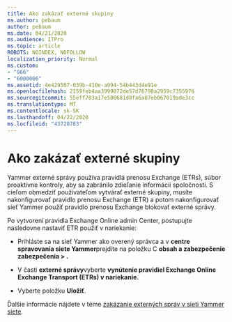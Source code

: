 ```yaml
---
title: Ako zakázať externé skupiny
ms.author: pebaum
author: pebaum
ms.date: 04/21/2020
ms.audience: ITPro
ms.topic: article
ROBOTS: NOINDEX, NOFOLLOW
localization_priority: Normal
ms.custom:
- "966"
- "6000006"
ms.assetid: 4e429507-039b-410e-a994-54b443d4e91e
ms.openlocfilehash: 2159feb4aa3999072de57d76790a2959c7355976
ms.sourcegitcommit: 55eff703a17e500681d8fa6a87eb067019ade3cc
ms.translationtype: MT
ms.contentlocale: sk-SK
ms.lasthandoff: 04/22/2020
ms.locfileid: "43720783"
---
```

# <a name="how-to-disable-external-groups"></a>Ako zakázať externé skupiny

Yammer externé správy používa pravidlá prenosu Exchange (ETRs), súbor proaktívne kontroly, aby sa zabránilo zdieľanie informácií spoločnosti. S cieľom obmedziť používateľom vytvárať externé skupiny, musíte nakonfigurovať pravidlo prenosu Exchange (ETR) a potom nakonfigurovať sieť Yammer použiť pravidlo prenosu Exchange blokovať externé správy.
  
Po vytvorení pravidla Exchange Online admin Center, postupujte nasledovne nastaviť ETR použiť v nariekanie:
  
- Prihláste sa na sieť Yammer ako overený správca a v **centre spravovania siete Yammer**prejdite na položku C **obsah a zabezpečenie zabezpečenia \> .**

- V časti **externé správy**vyberte **vynútenie pravidiel Exchange Online Exchange Transport (ETRs) v nariekanie.**

- Vyberte položku **Uložiť**.

Ďalšie informácie nájdete v téme [zakázanie externých správ v sieti Yammer siete](https://docs.microsoft.com/yammer/work-with-external-users/disable-external-messaging).
  